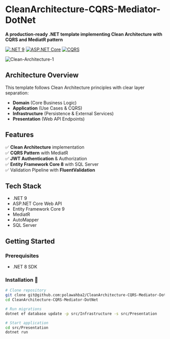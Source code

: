# CleanArchitecture-CQRS-Mediator-DotNet

**A production-ready .NET template implementing Clean Architecture with CQRS and MediatR pattern**

[![.NET 9](https://img.shields.io/badge/.NET-9-512BD4?logo=dotnet)](https://dotnet.microsoft.com/)
[![ASP.NET Core](https://img.shields.io/badge/ASP.NET_Core-9.0-%23512BD4?logo=asp.net)](https://learn.microsoft.com/aspnet/core)
[![CQRS](https://img.shields.io/badge/Pattern-CQRS-2CA5E0)](https://learn.microsoft.com/azure/architecture/patterns/cqrs)



![Clean-Architecture-1](https://github.com/user-attachments/assets/9a65bee8-51b7-468f-b343-90a02b3b8a82)

## Architecture Overview
This template follows Clean Architecture principles with clear layer separation:
- **Domain** (Core Business Logic)
- **Application** (Use Cases & CQRS)
- **Infrastructure** (Persistence & External Services)
- **Presentation** (Web API Endpoints)

## Features
✅ **Clean Architecture** implementation  
✅ **CQRS Pattern** with MediatR  
✅ **JWT Authentication** & Authorization  
✅ **Entity Framework Core 8** with SQL Server  
✅ Validation Pipeline with **FluentValidation**  



## Tech Stack
- .NET 9
- ASP.NET Core Web API
- Entity Framework Core 9
- MediatR 
- AutoMapper 
- SQL Server

## Getting Started
### Prerequisites
- .NET 8 SDK

### Installation 🚀
```bash
# Clone repository
git clone git@github.com:polawahba2/CleanArchitecture-CQRS-Mediator-DotNet.git
cd CleanArchitecture-CQRS-Mediator-DotNet

# Run migrations
dotnet ef database update -p src/Infrastructure -s src/Presentation

# Start application
cd src/Presentation
dotnet run

